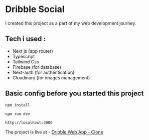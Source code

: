 # Dribble Social

I created this project as a part of my web development journey.

## Tech i used :

- Next js (app router)
- Typescript
- Tailwind Css
- Firebase (for database)
- Next-auth (for authentication)
- Cloudinary (for images management)




## Basic config before you started this project

```
npm install 
```
```
npm run dev

http://localhost:3000
```


The project is live at - <a href="https://dribble-web-app.vercel.app/" target="_blank">Dribble Web App - Clone</a>
